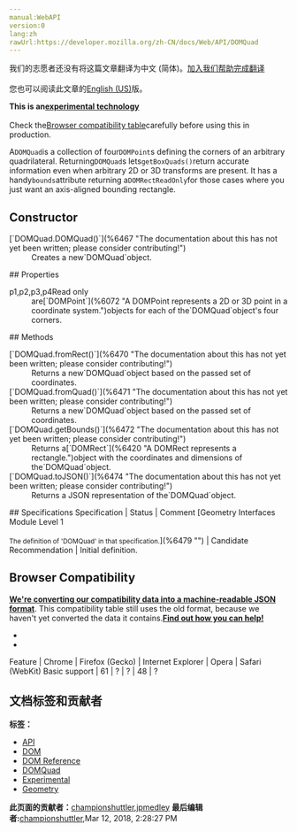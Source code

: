 ```yaml
---
manual:WebAPI
version:0
lang:zh
rawUrl:https://developer.mozilla.org/zh-CN/docs/Web/API/DOMQuad
---
```




<bdi>我们的志愿者还没有将这篇文章翻译为<bdi>中文 (简体)</bdi>。[加入我们帮助完成翻译](%6463 "")<br></br>您也可以阅读此文章的[English (US)](%6464 "")版。</bdi>






**This is an[experimental technology](%3404 "")**<br></br>Check the[Browser compatibility table](%6466 "")carefully before using this in production.




A`DOMQuad`is a collection of four`DOMPoint`s defining the corners of an arbitrary quadrilateral. Returning`DOMQuad`s lets`getBoxQuads()`return accurate information even when arbitrary 2D or 3D transforms are present. It has a handy`bounds`attribute returning a`DOMRectReadOnly`for those cases where you just want an axis-aligned bounding rectangle.


## Constructor<a name="Constructor"></a>
<dl><dt>[`DOMQuad.DOMQuad()`](%6467 "The documentation about this has not yet been written; please consider contributing!")</dt><dd>Creates a new`DOMQuad`object.</dd></dl>
## Properties<a name="Properties"></a>
<dl><dt>p1,p2,p3,p4Read only</dt><dd>are[`DOMPoint`](%6072 "A DOMPoint represents a 2D or 3D point in a coordinate system.")objects for each of the`DOMQuad`object&#39;s four corners.</dd></dl>
## Methods<a name="Methods"></a>
<dl><dt>[`DOMQuad.fromRect()`](%6470 "The documentation about this has not yet been written; please consider contributing!")</dt><dd>Returns a new`DOMQuad`object based on the passed set of coordinates.</dd><dt>[`DOMQuad.fromQuad()`](%6471 "The documentation about this has not yet been written; please consider contributing!")</dt><dd>Returns a new`DOMQuad`object based on the passed set of coordinates.</dd><dt>[`DOMQuad.getBounds()`](%6472 "The documentation about this has not yet been written; please consider contributing!")</dt><dd>Returns a[`DOMRect`](%6420 "A DOMRect represents a rectangle.")object with the coordinates and dimensions of the`DOMQuad`object.</dd><dt>[`DOMQuad.toJSON()`](%6474 "The documentation about this has not yet been written; please consider contributing!")</dt><dd>Returns a JSON representation of the`DOMQuad`object.</dd></dl>
## Specifications<a name="Specifications"></a>
Specification | Status | Comment 
[Geometry Interfaces Module Level 1<br></br><small>The definition of &#39;DOMQuad&#39; in that specification.</small>](%6479 "") | Candidate Recommendation | Initial definition. 


## Browser Compatibility<a name="Browser_Compatibility"></a>


**[We&#39;re converting our compatibility data into a machine-readable JSON format](%3344 "")**. This compatibility table still uses the old format, because we haven&#39;t yet converted the data it contains.**[Find out how you can help!](%3409 "")**


* 
* 
Feature | Chrome | Firefox (Gecko) | Internet Explorer | Opera | Safari (WebKit) 
Basic support | 61 | ? | ? | 48 | ? 







## 文档标签和贡献者
**标签：**
* [API](%50 "")
* [DOM](%456 "")
* [DOM Reference](%6350 "")
* [DOMQuad](%6492 "")
* [Experimental](%3379 "")
* [Geometry](%6426 "")

**此页面的贡献者：**[championshuttler](%4544 ""),[jpmedley](%3413 "")
**最后编辑者:**[championshuttler](%4544 ""),<time>Mar 12, 2018, 2:28:27 PM</time>


